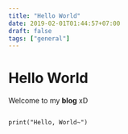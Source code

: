 ```yaml
---
title: "Hello World"
date: 2019-02-01T01:44:57+07:00
draft: false
tags: ["general"]
---
```

# Hello World
Welcome to my **blog** xD  

~~~

print("Hello, World~")

~~~


